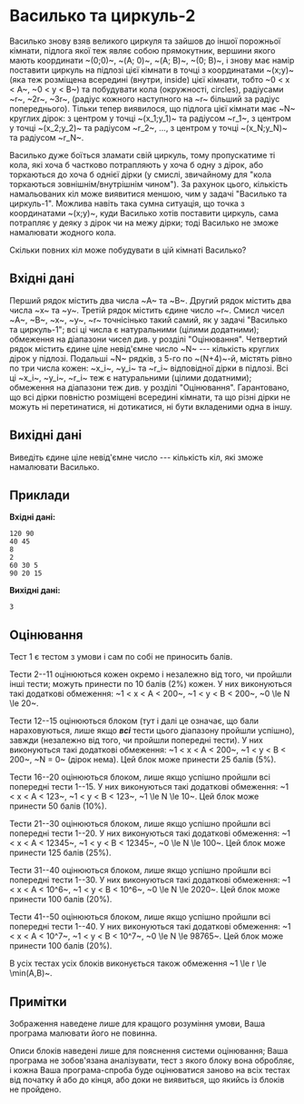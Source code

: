 ﻿# Василько та циркуль-2

Василько знову взяв великого циркуля та зайшов до іншої порожньої кімнати, підлога якої теж являє собою прямокутник, вершини якого мають координати ~(0;0)~, ~(A; 0)~, ~(A; B)~, ~(0; B)~, і знову має намір поставити циркуль на підлозі цієї кімнати в точці з координатами ~(x;y)~ (яка теж розміщена всередині (внутри, inside) цієї кімнати, тобто ~0 < x < A~, ~0 < y < B~) та побудувати кола (окружності, circles), радіусами ~r~, ~2r~, ~3r~,  (радіус кожного наступного на ~r~ більший за радіус попереднього). Тільки тепер виявилося, що підлога цієї кімнати має ~N~ круглих дірок: з центром у точці ~(x_1;y_1)~ та радіусом ~r_1~, з центром у точці ~(x_2;y_2)~ та радіусом ~r_2~, ..., з центром у точці ~(x_N;y_N)~ та радіусом ~r_N~.

Василько дуже боїться зламати свій циркуль, тому пропускатиме ті кола, які хоча б частково потрапляють у хоча б одну з дірок, або торкаються до хоча б однієї дірки (у смислі, звичайному для "кола торкаються зовнішнім/внутрішнім чином"). За рахунок цього, кількість намальованих кіл може виявитися меншою, чим у задачі "Василько та циркуль-1". Можлива навіть така сумна ситуація, що точка з координатами ~(x;y)~, куди Василько хотів поставити циркуль, сама потрапляє у деяку з дірок чи на межу дірки; тоді Василько не зможе намалювати жодного кола.

Скільки повних кіл може побудувати в цій кімнаті Василько?

## Вхідні дані

Перший рядок містить два числа ~A~ та ~B~.
Другий рядок містить два числа ~x~ та ~y~.
Третій рядок містить єдине число ~r~.
Смисл чисел ~A~, ~B~, ~x~, ~y~, ~r~ точнісінько такий самий, як у задачі "Василько та циркуль-1"; всі ці числа є натуральними (цілими додатними); обмеження на діапазони чисел див. у розділі "Оцінювання".
Четвертий рядок містить єдине ціле невід'ємне число ~N~ --- кількість круглих дірок у підлозі.
Подальші ~N~ рядків, з 5-го по ~(N+4)~-й, містять рівно по три числа кожен: ~x_i~, ~y_i~ та ~r_i~ відповідної дірки в підлозі. Всі ці ~x_i~, ~y_i~, ~r_i~ теж є натуральними (цілими додатними); обмеження на діапазони теж див. у розділі "Оцінювання". Гарантовано, що всі дірки повністю розміщені всередині кімнати, та що різні дірки не можуть ні перетинатися, ні дотикатися, ні бути вкладеними одна в іншу.

## Вихідні дані

Виведіть єдине ціле невід'ємне число --- кількість кіл, які зможе намалювати Василько.

## Приклади

**Вхідні дані:**
```
120 90
40 45
8
2
60 30 5
90 20 15
```

**Вихідні дані:**
```
3
```

## Оцінювання

Тест 1 є тестом з умови і сам по собі не приносить балів.

Тести 2--11 оцінюються кожен окремо і незалежно від того, чи пройшли інші тести; можуть принести по 10 балів (2%) кожен.
У них виконуються такі додаткові обмеження:
~1 < x < A < 200~,
~1 < y < B < 200~,
~0 \le N \le 20~.

Тести 12--15 оцінюються блоком (тут і далі це означає, що бали нараховуються, лише якщо ***всі*** тести цього діапазону пройшли успішно), завжди (незалежно від того, чи пройшли попередні тести).
У них виконуються такі додаткові обмеження:
~1 < x < A < 200~,
~1 < y < B < 200~,
~N = 0~ (дірок нема).
Цей блок може принести 25 балів (5%).

Тести 16--20 оцінюються блоком, лише якщо успішно пройшли всі попередні тести 1--15.
У них виконуються такі додаткові обмеження:
~1 < x < A < 123~,
~1 < y < B < 123~,
~1 \le N \le 10~.
Цей блок може принести 50 балів (10%).

Тести 21--30 оцінюються блоком, лише якщо успішно пройшли всі попередні тести 1--20.
У них виконуються такі додаткові обмеження:
~1 < x < A < 12345~,
~1 < y < B < 12345~,
~0 \le N \le 100~.
Цей блок може принести 125 балів (25%).

Тести 31--40 оцінюються блоком, лише якщо успішно пройшли всі попередні тести 1--30.
У них виконуються такі додаткові обмеження:
~1 < x < A < 10^6~,
~1 < y < B < 10^6~,
~0 \le N \le 2020~.
Цей блок може принести 100 балів (20%).

Тести 41--50 оцінюються блоком, лише якщо успішно пройшли всі попередні тести 1--40.
У них виконуються такі додаткові обмеження:
~1 < x < A < 10^7~,
~1 < y < B < 10^7~,
~0 \le N \le 98765~.
Цей блок може принести 100 балів (20%).

В усіх тестах усіх блоків виконується також обмеження
~1 \le r \le \min(A,B)~.

## Примітки

Зображення наведене лише для кращого розуміння умови, Ваша програма малювати його не повинна.

Описи блоків наведені лише для пояснення системи оцінювання; Ваша програма не зобов'язана аналізувати, тест з якого блоку вона обробляє, і кожна Ваша програма-спроба буде оцінюватися заново на всіх тестах від початку й або до кінця, або доки не виявиться, що якийсь із блоків не пройдено.